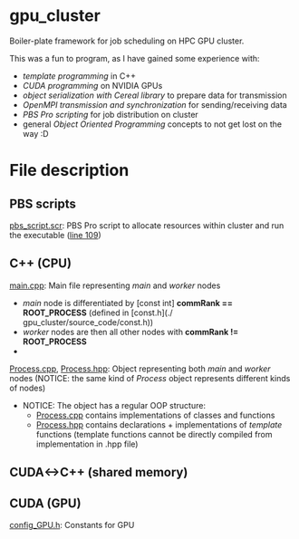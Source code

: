 # gpu_cluster
Boiler-plate framework for job scheduling on HPC GPU cluster.

This was a fun to program, as I have gained some experience with:
  - _template programming_ in C++
  - _CUDA programming_ on NVIDIA GPUs
  - _object serialization with Cereal library_ to prepare data for transmission
  - _OpenMPI transmission and synchronization_ for sending/receiving data
  - _PBS Pro scripting_ for job distribution on cluster
  - general _Object Oriented Programming_ concepts to not get lost on the way :D

# File description
## PBS scripts
[pbs_script.scr](./gpu_cluster/pbs_script.scr): PBS Pro script to allocate resources within cluster and run the executable ([line 109](https://github.com/martin-garaj/gpu_cluster/blob/fcde60d0c0ebed684a9ed1386eee799844226eda/pbs_script.scr#L109))

## C++ (CPU)
[main.cpp](./gpu_cluster/source_code/main.cpp): Main file representing _main_ and _worker_ nodes
  - _main_ node is differentiated by [const int] **commRank == ROOT_PROCESS** (defined in [const.h](./ gpu_cluster/source_code/const.h))
  - _worker_ nodes are then all other nodes with **commRank != ROOT_PROCESS**
  - 
[Process.cpp](./gpu_cluster/source_code/Process.cpp), [Process.hpp](./gpu_cluster/source_code/Process.hpp): Object representing both _main_ and _worker_ nodes (NOTICE: the same kind of _Process_ object represents different kinds of nodes)
  - NOTICE: The object has a regular OOP structure:
    - [Process.cpp](./gpu_cluster/source_code/Process.cpp) contains implementations of classes and functions 
    - [Process.hpp](./gpu_cluster/source_code/Process.hpp) contains declarations + implementations of _template_ functions (template functions cannot be directly compiled from implementation in .hpp file)


## CUDA<->C++ (shared memory)


## CUDA (GPU) 
[config_GPU.h](./gpu_cluster/source_code/config_GPU.h): Constants for GPU 

